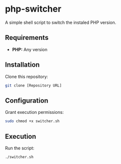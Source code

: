 # php-switcher
A simple shell script to switch the instaled PHP version.

## Requirements
- **PHP:** Any version

## Installation

Clone this repository:

```sh
git clone [Repository URL]
```
## Configuration
Grant execution permissions:
```sh
sudo chmod +x switcher.sh
```
## Execution
Run the script:
```sh
./switcher.sh
```